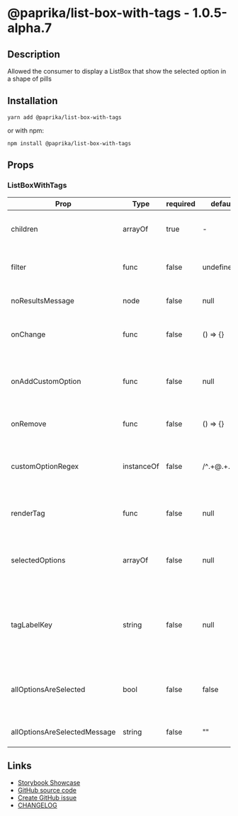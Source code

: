 <!-- start: Autogenerated - do not modify -->

# @paprika/list-box-with-tags - 1.0.5-alpha.7

## Description

Allowed the consumer to display a ListBox that show the selected option in a shape of pills

## Installation

```
yarn add @paprika/list-box-with-tags
```

or with npm:

```
npm install @paprika/list-box-with-tags
```

## Props

### ListBoxWithTags

| Prop                         | Type       | required | default        | Description                                                                                                              |
| ---------------------------- | ---------- | -------- | -------------- | ------------------------------------------------------------------------------------------------------------------------ |
| children                     | arrayOf    | true     | -              | Child of type <ListBox.Option />, <ListBox.Divider />, etc                                                               |
| filter                       | func       | false    | undefined      | filter function for the ListBoxWithTags can be pair with ListBoxWithTags.filter                                          |
| noResultsMessage             | node       | false    | null           | String message to be display when there are not results                                                                  |
| onChange                     | func       | false    | () => {}       | Callback whenever the user change a selection on the ListBoxWithTags                                                     |
| onAddCustomOption            | func       | false    | null           | Callback whenever the user input a new custom option like some@email.com, pass undefined to ignore this behaviour        |
| onRemove                     | func       | false    | () => {}       | Callback once a tag is remove from the Trigger                                                                           |
| customOptionRegex            | instanceOf | false    | /^.+@.+\..+\$/ | Regex that match the input of the user and reports to onAddCustomOption. The default is a basic email regex              |
| renderTag                    | func       | false    | null           | Render prop to override the default Tag style, see example for it's uses.                                                |
| selectedOptions              | arrayOf    | false    | null           | An array of id that helps the ListBoxWithTags to known what elements are selected                                        |
| tagLabelKey                  | string     | false    | null           | Provides an alternative for rendering the Tag label instead of using the default [{label:value}] coming from the og data |
| allOptionsAreSelected        | bool       | false    | false          | When this is true, it will display a message indicating all options are selected on the popover                          |
| allOptionsAreSelectedMessage | string     | false    | ""             | Message to display when all options have been selected                                                                   |

<!-- end: Autogenerated - do not modify -->
<!-- content -->

<!-- eoContent -->

## Links

- [Storybook Showcase](https://paprika.highbond.com/?path=/story/forms-listboxwithtags--showcase)
- [GitHub source code](https://github.com/acl-services/paprika/tree/master/packages/ListBoxWithTags/src)
- [Create GitHub issue](https://github.com/acl-services/paprika/issues/new?label=[]&title=@paprika/list-box-with-tags%20[help]:%20your%20short%20description&body=%0A%23%20Help%20wanted%0A%0A%23%23%20Please%20write%20your%20question.%0A*A%20clear%20and%20concise%20description%20of%20what%20the%20question%20is*%0A%0A%23%23%20Additional%20context%0A*Add%20any%20other%20context%20or%20screenshots%20about%20your%20question%20here.*%0A)
- [CHANGELOG](https://github.com/acl-services/paprika/tree/master/packages/ListBoxWithTags/CHANGELOG.md)
